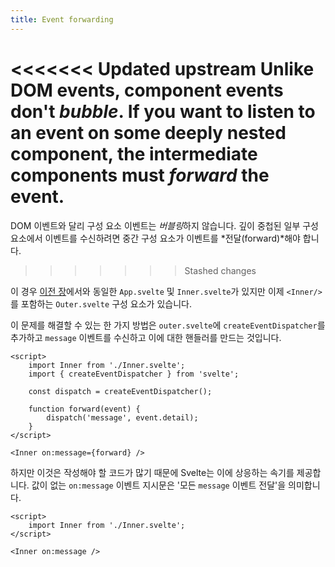 ```yaml
---
title: Event forwarding
---
```


<<<<<<< Updated upstream
Unlike DOM events, component events don't _bubble_. If you want to listen to an event on some deeply nested component, the intermediate components must _forward_ the event.
=======
DOM 이벤트와 달리 구성 요소 이벤트는 *버블링*하지 않습니다. 깊이 중첩된 일부 구성 요소에서 이벤트를 수신하려면 중간 구성 요소가 이벤트를 *전달(forward)*해야 합니다.
>>>>>>> Stashed changes

이 경우 [이전 장](/tutorial/component-events)에서와 동일한 `App.svelte` 및 `Inner.svelte`가 있지만 이제 `<Inner/>`를 포함하는 `Outer.svelte` 구성 요소가 있습니다.

이 문제를 해결할 수 있는 한 가지 방법은 `outer.svelte`에 `createEventDispatcher`를 추가하고 `message` 이벤트를 수신하고 이에 대한 핸들러를 만드는 것입니다.

```svelte
<script>
	import Inner from './Inner.svelte';
	import { createEventDispatcher } from 'svelte';

	const dispatch = createEventDispatcher();

	function forward(event) {
		dispatch('message', event.detail);
	}
</script>

<Inner on:message={forward} />
```

하지만 이것은 작성해야 할 코드가 많기 때문에 Svelte는 이에 상응하는 속기를 제공합니다. 값이 없는 `on:message` 이벤트 지시문은 '모든 `message` 이벤트 전달'을 의미합니다.

```svelte
<script>
	import Inner from './Inner.svelte';
</script>

<Inner on:message />
```
